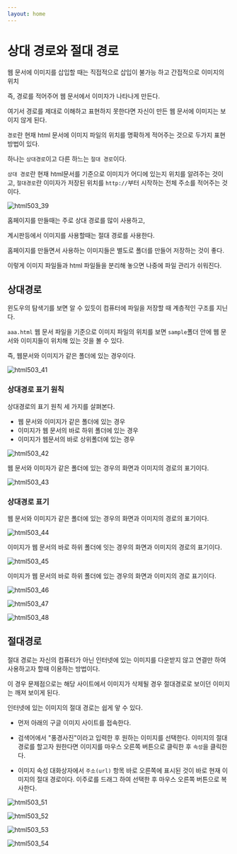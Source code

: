 ```yaml
---
layout: home
---
```


# 상대 경로와 절대 경로

웹 문서에 이미지를 삽입할 때는 직접적으로 삽입이 불가능 하고 간접적으로 이미지의 위치 

즉, 경로를 적어주어 웹 문서에서 이미자가 나타나게 만든다.

여기서 경로를 제대로 이해하고 표현하지 못한다면 자신이 만든 웹 문서에 이미지는 보이지 않게 된다.



`경로`란 현재 html 문서에 이미지 파일의 위치를 명확하게 적어주는 것으로 두가지 표현 방법이 있다.

하나는 `상대경로`이고 다른 하느는 `절대 경로`이다.



`상대 경로`란 현재 html문서를 기준으로 이미지가 어디에 있는지 위치를 알려주는 것이고, `절대경로`란 이미자가 저장된 위치를 `http://`부터 시작하는 전체 주소를 적어주는 것이다.






![html503_39](./img/html503_39.png)



홈페이지를 만들때는 주로 상대 경로를 많이 사용하고,

계시판등에서 이미지를 사용할때는 절대 경로를 사용한다.

홈페이지를 만들면서 사용하는 이미지들은 별도로 폴더를 만들어 저장하는 것이 좋다.

이렇게 이미지 파일들과 html 파일들을 분리해 놓으면 나중에 파일 관리가 쉬워진다.



## 상대경로

윈도우의 탐색기를 보면 알 수 있듯이  컴퓨터에 파일을 저장할 때 계층적인 구조를 지닌다.

`aaa.html` 웹 문서 파일을 기준으로 이미지 파일의 위치를 보면 `sample`폴더 안에 웹 문서와 이미지들이 위치해 있는 것을 볼 수 있다.

즉, 웹문서와 이미지가 같은 폴더에 있는 경우이다.





![html503_41](./img/html503_41.png)

### 상대경로 표기 원칙

상대경로의 표기 원칙 세 가지를 살펴본다.

* 웹 문서와 이미지가 같은 폴더에 있는 경우
* 이미지가 웹 문서의 바로 하위 폴더에 있는 경우
* 이미지가 웹문서의 바로 상위폴더에 있는 경우



![html503_42](./img/html503_42.png)

웹 문서와 이미자가 같은 폴더에 있는 경우의 화면과 이미지의 경로의 표기이다.



![html503_43](./img/html503_43.png)



### 상대경로 표기

웹 문서와 이미지가 같은 폴더에 있는 경우의 화면과 이미지의 경로의 표기이다.



![html503_44](./img/html503_44.png)



이미지가 웹 문서의 바로 하위 폴더에 잇는 경우의 화면과 이미지의 경로의 표기이다.



![html503_45](./img/html503_45.png)



이미지가 웹 문서의 바로 하위 폴더에 있는 경우의 화면과 이미지의 경로 표기이다.





![html503_46](./img/html503_46.png)



![html503_47](./img/html503_47.png)

![html503_48](./img/html503_48.png)



## 절대경로

절대 경로는 자신의 컴퓨터가 아닌 인터넷에 있는 이미지를 다운받지 않고 연결만 하여 사용하고자 할때 이용하는 방법이다.

이 경우 문제점으로는 해당 사이트에서 이미지가 삭제될 경우 절대경로로 보이던 이미지는 깨져 보이게 된다.



인터넷에 있는 이미지의 절대 경로는 쉽게 앟 수 있다.

* 먼저 아래의 구글 이미지 사이트를 접속한다.



* 검색어에서 "풍경사진"이라고 입력한 후 원하는 이미지를 선택한다. 이미지의 절대 경로를 할고자 원한다면 이미지를 마우스 오른쪽 버튼으로 클릭한 후 `속성`을 클릭한다.
* 이미지 속성 대화상자에서 `주소(url)` 항목 바로 오른쪽에 표시된 것이 바로 현재 이미지의 절대 경로이다. 이주로를 드래그 하여 선택한 후 마우스 오른쪽 버튼으로 복사한다.





![html503_51](./img/html503_51.png)

![html503_52](./img/html503_52.png)

![html503_53](./img/html503_53.png)

![html503_54](./img/html503_54.png)